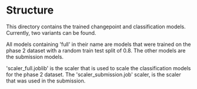 # Structure

This directory contains the trained changepoint and classification models. Currently, two variants can be found.

All models containing 'full' in their name are models that were trained on the phase 2 dataset with a random train test 
split of 0.8. 
The other models are the submission models. 

'scaler_full.joblib' is the scaler that is used to scale the classification models for the phase 2 dataset. The 
'scaler_submission.job' scaler, is the scaler that was used in the submission. 
